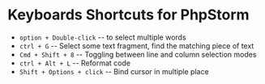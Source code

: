 # Keyboards Shortcuts for PhpStorm
* `option + Double-click`     -- to select multiple words
* `ctrl + G`                  -- Select some text fragment, find the matching piece of text
* `Cmd + Shift + 8`           -- Toggling between line and column selection modes
* `ctrl + Alt + L`            -- Reformat code
* `Shift + Options + click`   -- Bind cursor in multiple place